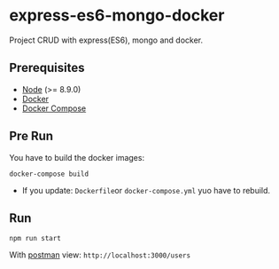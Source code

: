 # express-es6-mongo-docker
Project CRUD with express(ES6), mongo and docker.

## Prerequisites
- [Node](https://nodejs.org/es/) (>= 8.9.0)
- [Docker](https://www.docker.com/)
- [Docker Compose](https://docs.docker.com/compose/install/)

## Pre Run
You have to build the docker images:
```
docker-compose build
```
* If you update: `Dockerfile`or `docker-compose.yml` yuo have to rebuild.

## Run
```
npm run start
```

With [postman](https://www.getpostman.com/) view: `http://localhost:3000/users`
